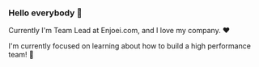 ### Hello everybody 👋

Currently I'm Team Lead at Enjoei.com, and I love my company. :heart:

I'm currently focused on learning about how to build a high performance team! 🚀
